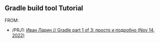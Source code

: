 Gradle build tool Tutorial
------------------------
FROM:

* /PRJ1: 
 [Иван Ларин // Gradle part 1 of 3: просто и подробно (Nov 14, 2022)](https://www.youtube.com/watch?v=x8Mgvu9vXt0)

